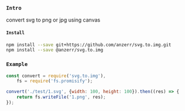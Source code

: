 ### `Intro`
convert svg to png or jpg using canvas

#### `Install`
``` bash
npm install --save git+https://github.com/anzerr/svg.to.img.git
npm install --save @anzerr/svg.to.img
```


### `Example`

``` javascript
const convert = require('svg.to.img'),
	fs = require('fs.promisify');

convert('./test/1.svg', {width: 100, height: 100}).then((res) => {
	return fs.writeFile('1.png', res);
});
```